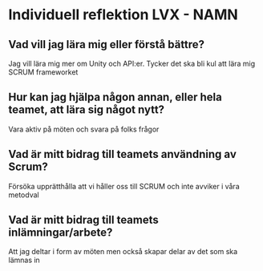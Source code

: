 # Individuell reflektion LVX - NAMN
## Vad vill jag lära mig eller förstå bättre?
Jag vill lära mig mer om Unity och API:er. Tycker det ska bli kul att lära mig SCRUM frameworket
## Hur kan jag hjälpa någon annan, eller hela teamet, att lära sig något nytt?
Vara aktiv på möten och svara på folks frågor
## Vad är mitt bidrag till teamets användning av Scrum?
Försöka upprätthålla att vi håller oss till SCRUM och inte avviker i våra metodval
## Vad är mitt bidrag till teamets inlämningar/arbete?
Att jag deltar i form av möten men också skapar delar av det som ska lämnas in
